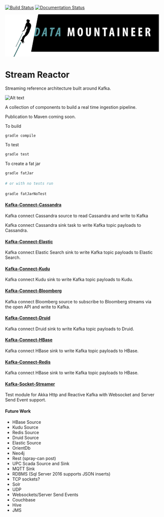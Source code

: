 [![Build Status](https://travis-ci.org/datamountaineer/stream-reactor-gradle.svg?branch=master)](https://travis-ci.org/datamountaineer/stream-reactor-gradle)
[![Documentation Status](https://readthedocs.org/projects/streamreactor/badge/?version=latest)](http://docs.datamountaineer.com/en/latest/?badge=latest)

![](images/DM-logo.jpg)

# Stream Reactor
Streaming reference architecture built around Kafka. 

![Alt text](https://datamountaineer.files.wordpress.com/2016/01/stream-reactor-1.jpg?w=1320)

A collection of components to build a real time ingestion pipeline.

Publication to Maven coming soon.

To build

```bash
gradle compile
```

To test

```bash
gradle test
```

To create a fat jar

```bash
gradle fatJar

# or with no tests run

gradle fatJarNoTest
```

#### [Kafka-Connect-Cassandra](kafka-connect-cassandra/README.md)

Kafka connect Cassandra source to read Cassandra and write to Kafka

Kafka connect Cassandra sink task to write Kafka topic payloads to Cassandra.

#### [Kafka-Connect-Elastic](kafka-connect-elastic/README.md)

Kafka connect Elastic Search sink to write Kafka topic payloads to Elastic Search.

#### [Kafka-Connect-Kudu](kafka-connect-kudu/README.md)

Kafka connect Kudu sink to write Kafka topic payloads to Kudu.

#### [Kafka-Connect-Bloomberg](kafka-connect-bloomberg/README.md)

Kafka connect Bloomberg source to subscribe to Bloomberg streams via the open API and write to Kafka.

#### [Kafka-Connect-Druid](kafka-connect-druid/README.md)

Kafka connect Druid sink to write Kafka topic payloads to Druid.

#### [Kafka-Connect-HBase](kafka-connect-hbase/README.md)

Kafka connect HBase sink to write Kafka topic payloads to HBase.

#### [Kafka-Connect-Redis](kafka-connect-redis/README.md)

Kafka connect HBase sink to write Kafka topic payloads to HBase.

#### [Kafka-Socket-Streamer](kafka-socket-streamer/README.md)

Test module for Akka Http and Reactive Kafka with Websocket and Server Send Event support.

#### Future Work

* HBase Source
* Kudu Source
* Redis Source
* Druid Source
* Elastic Source
* OrientDb
* Neo4j
* Rest (spray-can post)
* UPC Scada Source and Sink
* MQTT Sink
* RDBMS (Sql Server 2016 supports JSON inserts)
* TCP sockets?
* Solr
* UDP
* Websockets/Server Send Events
* Couchbase
* Hive
* JMS
